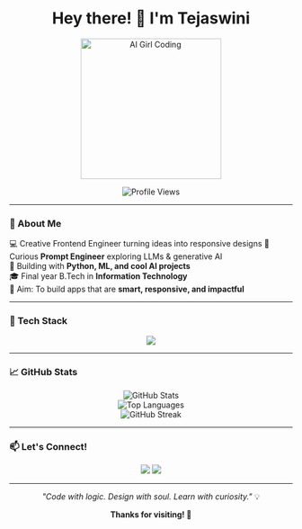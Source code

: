 <!-- Intro -->
<h1 align="center">Hey there! 👋 I'm Tejaswini</h1>

<!-- Sub-heading GIF -->
<p align="center">
  <img src="https://media.giphy.com/media/juua9i2c2fA0AIp2iq/giphy.gif" width="250" alt="AI Girl Coding" />
</p>

<!-- Visitor Badge -->
<p align="center">
  <img src="https://komarev.com/ghpvc/?username=Tejaswini-321&label=Profile%20Views&color=F761A1&style=flat" alt="Profile Views" />
</p>

---

### 💫 About Me

💻 Creative Frontend Engineer turning ideas into responsive designs
🧠 Curious **Prompt Engineer** exploring LLMs & generative AI  
🤖 Building with **Python, ML, and cool AI projects**  
🎓 Final year B.Tech in **Information Technology**  
🎯 Aim: To build apps that are **smart, responsive, and impactful**

---

### 🚀 Tech Stack

<p align="center">
  <img src="https://skillicons.dev/icons?i=html,css,js,java,python,mysql,git,github,vscode,canva" />
</p>

---

### 📈 GitHub Stats

<p align="center">
  <img src="https://github-readme-stats.vercel.app/api?username=tejaswinipatha&show_icons=true&theme=radical" alt="GitHub Stats" />
  <br/>
  <img src="https://github-readme-stats.vercel.app/api/top-langs/?username=tejaswinipatha&layout=compact&theme=radical" alt="Top Languages" />
  <br/>
  <img src="https://github-readme-streak-stats.herokuapp.com/?user=tejaswinipatha&theme=tokyonight" alt="GitHub Streak" />
</p>

---



### 📫 Let's Connect!

<p align="center">
  <a href="https://www.linkedin.com/in/tejaswini-patha-50442a25b/"><img src="https://img.shields.io/badge/-LinkedIn-0077B5?style=for-the-badge&logo=linkedin&logoColor=white" /></a>
  <a href="mailto:tejaswinipatha333@gmail.com"><img src="https://img.shields.io/badge/-Gmail-D14836?style=for-the-badge&logo=gmail&logoColor=white" /></a>
</p>

---

<p align="center">
  <i>"Code with logic. Design with soul. Learn with curiosity."</i> 💡  
</p>

<p align="center">
  <b>Thanks for visiting! 🌸</b>
</p>

